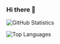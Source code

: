 ### Hi there 👋

![GitHub Statistics](https://github-readme-stats.vercel.app/api?username=portstone&theme=tokyonight)

![Top Languages](https://github-readme-stats.vercel.app/api/top-langs/?username=portstone&theme=tokyonight&layout=compact)
